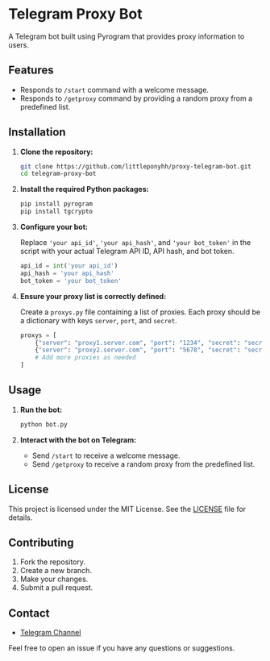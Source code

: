 # Telegram Proxy Bot

A Telegram bot built using Pyrogram that provides proxy information to users.

## Features

- Responds to `/start` command with a welcome message.
- Responds to `/getproxy` command by providing a random proxy from a predefined list.

## Installation

1. **Clone the repository:**

    ```sh
    git clone https://github.com/littleponyhh/proxy-telegram-bot.git
    cd telegram-proxy-bot
    ```

2. **Install the required Python packages:**

    ```sh
    pip install pyrogram
    pip install tgcrypto
    ```

3. **Configure your bot:**

    Replace `'your api_id'`, `'your api_hash'`, and `'your bot_token'` in the script with your actual Telegram API ID, API hash, and bot token.

    ```python
    api_id = int('your api_id')
    api_hash = 'your api_hash'
    bot_token = 'your bot_token'
    ```

4. **Ensure your proxy list is correctly defined:**

    Create a `proxys.py` file containing a list of proxies. Each proxy should be a dictionary with keys `server`, `port`, and `secret`.

    ```python
    proxys = [
        {"server": "proxy1.server.com", "port": "1234", "secret": "secret1"},
        {"server": "proxy2.server.com", "port": "5678", "secret": "secret2"}
        # Add more proxies as needed
    ]
    ```

## Usage

1. **Run the bot:**

    ```sh
    python bot.py
    ```

2. **Interact with the bot on Telegram:**

    - Send `/start` to receive a welcome message.
    - Send `/getproxy` to receive a random proxy from the predefined list.

## License

This project is licensed under the MIT License. See the [LICENSE](LICENSE) file for details.

## Contributing

1. Fork the repository.
2. Create a new branch.
3. Make your changes.
4. Submit a pull request.

## Contact

- [Telegram Channel](https://t.me/NS8_b)

Feel free to open an issue if you have any questions or suggestions.
